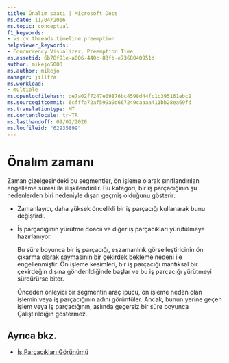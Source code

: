```yaml
---
title: Önalım saati | Microsoft Docs
ms.date: 11/04/2016
ms.topic: conceptual
f1_keywords:
- vs.cv.threads.timeline.preemption
helpviewer_keywords:
- Concurrency Visualizer, Preemption Time
ms.assetid: 6b78f91e-a006-440c-83fb-e7368040951d
author: mikejo5000
ms.author: mikejo
manager: jillfra
ms.workload:
- multiple
ms.openlocfilehash: de7a02f7247e09876bc4598d44fc1c395161ebc2
ms.sourcegitcommit: 6cfffa72af599a9d667249caaaa411bb28ea69fd
ms.translationtype: MT
ms.contentlocale: tr-TR
ms.lasthandoff: 09/02/2020
ms.locfileid: "62935899"
---
```

# <a name="preemption-time"></a>Önalım zamanı
Zaman çizelgesindeki bu segmentler, ön işleme olarak sınıflandırılan engelleme süresi ile ilişkilendirilir. Bu kategori, bir iş parçacığının şu nedenlerden biri nedeniyle dışarı geçmiş olduğunu gösterir:

- Zamanlayıcı, daha yüksek öncelikli bir iş parçacığı kullanarak bunu değiştirdi.

- İş parçacığının yürütme doacıı ve diğer iş parçacıkları yürütülmeye hazırlanıyor.

  Bu süre boyunca bir iş parçacığı, eşzamanlılık görselleştiricinin ön çıkarma olarak saymasının bir çekirdek bekleme nedeni ile engellenmiştir. Ön işleme kesimleri, bir iş parçacığı mantıksal bir çekirdeğin dışına gönderildiğinde başlar ve bu iş parçacığı yürütmeyi sürdürürse biter.

  Önceden önleyici bir segmentin araç ipucu, ön işleme neden olan işlemin veya iş parçacığının adını görüntüler. Ancak, bunun yerine geçen işlem veya iş parçacığının, aslında geçersiz bir süre boyunca Çalıştırıldığın göstermez.

## <a name="see-also"></a>Ayrıca bkz.
- [İş Parçacıkları Görünümü](../profiling/threads-view-parallel-performance.md)
